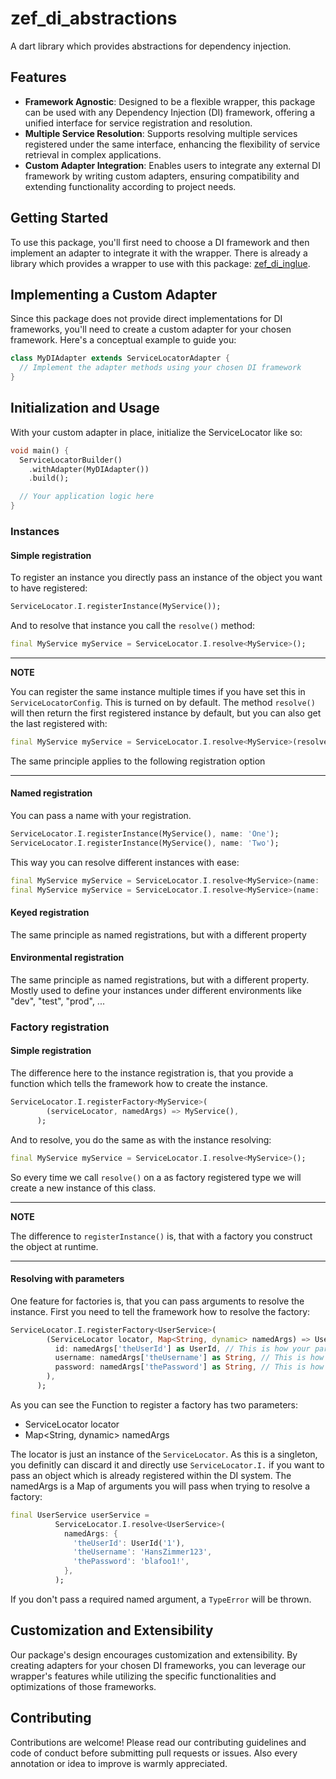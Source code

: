 # zef_di_abstractions

A dart library which provides abstractions for dependency injection.

## Features

- **Framework Agnostic**: Designed to be a flexible wrapper, this package can be used with any Dependency Injection (DI) framework, offering a unified interface for service registration and resolution.
- **Multiple Service Resolution**: Supports resolving multiple services registered under the same interface, enhancing the flexibility of service retrieval in complex applications.
- **Custom Adapter Integration**: Enables users to integrate any external DI framework by writing custom adapters, ensuring compatibility and extending functionality according to project needs.

## Getting Started

To use this package, you'll first need to choose a DI framework and then implement an adapter to integrate it with the wrapper. There is already a library which provides a wrapper to use with this package: [zef_di_inglue](https://pub.dev/packages/zef_di_inglue).

## Implementing a Custom Adapter

Since this package does not provide direct implementations for DI frameworks, you'll need to create a custom adapter for your chosen framework. Here's a conceptual example to guide you:

```dart
class MyDIAdapter extends ServiceLocatorAdapter {
  // Implement the adapter methods using your chosen DI framework
}
```

## Initialization and Usage

With your custom adapter in place, initialize the ServiceLocator like so:

```dart
void main() {
  ServiceLocatorBuilder()
    .withAdapter(MyDIAdapter())
    .build();

  // Your application logic here
}
```

### Instances

#### Simple registration

To register an instance you directly pass an instance of the object you want to have registered:

```dart
ServiceLocator.I.registerInstance(MyService());
```

And to resolve that instance you call the `resolve()` method:

```dart
final MyService myService = ServiceLocator.I.resolve<MyService>();
```

---

**NOTE**

You can register the same instance multiple times if you have set this in `ServiceLocatorConfig`. This is turned on by default.
The method `resolve()` will then return the first registered instance by default, but you can also get the last registered with:

```dart
final MyService myService = ServiceLocator.I.resolve<MyService>(resolveFirst: false);
```

The same principle applies to the following registration option

---

#### Named registration

You can pass a name with your registration.

```dart
ServiceLocator.I.registerInstance(MyService(), name: 'One');
ServiceLocator.I.registerInstance(MyService(), name: 'Two');
```

This way you can resolve different instances with ease:

```dart
final MyService myService = ServiceLocator.I.resolve<MyService>(name: 'one'); // Will return the instance with name `one`
final MyService myService = ServiceLocator.I.resolve<MyService>(name: 'two'); // Will return the instance with name `two`
```

#### Keyed registration

The same principle as named registrations, but with a different property

#### Environmental registration

The same principle as named registrations, but with a different property. Mostly used to define your instances under different environments like "dev", "test", "prod", ...

### Factory registration

#### Simple registration

The difference here to the instance registration is, that you provide a function which tells the framework how to create the instance.

```dart
ServiceLocator.I.registerFactory<MyService>(
        (serviceLocator, namedArgs) => MyService(),
      );
```

And to resolve, you do the same as with the instance resolving:

```dart
final MyService myService = ServiceLocator.I.resolve<MyService>();
```

So every time we call `resolve()` on a as factory registered type we will create a new instance of this class.

---

**NOTE**

The difference to `registerInstance()` is, that with a factory you construct the object at runtime.

---

#### Resolving with parameters

One feature for factories is, that you can pass arguments to resolve the instance.
First you need to tell the framework how to resolve the factory:

```dart
ServiceLocator.I.registerFactory<UserService>(
        (ServiceLocator locator, Map<String, dynamic> namedArgs) => UserService(
          id: namedArgs['theUserId'] as UserId, // This is how your parameter will be provided
          username: namedArgs['theUsername'] as String, // This is how your parameter will be provided
          password: namedArgs['thePassword'] as String, // This is how your parameter will be provided
        ),
      );
```

As you can see the Function to register a factory has two parameters:

- ServiceLocator locator
- Map<String, dynamic> namedArgs

The locator is just an instance of the `ServiceLocator`. As this is a singleton, you definitly can discard it and directly use `ServiceLocator.I.` if you want to pass an object which is already registered within the DI system.
The namedArgs is a Map of arguments you will pass when trying to resolve a factory:

```dart
final UserService userService =
          ServiceLocator.I.resolve<UserService>(
            namedArgs: {
              'theUserId': UserId('1'),
              'theUsername': 'HansZimmer123',
              'thePassword': 'blafoo1!',
            },
          );
```

If you don't pass a required named argument, a `TypeError` will be thrown.

## Customization and Extensibility

Our package's design encourages customization and extensibility. By creating adapters for your chosen DI frameworks, you can leverage our wrapper's features while utilizing the specific functionalities and optimizations of those frameworks.

## Contributing

Contributions are welcome! Please read our contributing guidelines and code of conduct before submitting pull requests or issues. Also every annotation or idea to improve is warmly appreciated.
